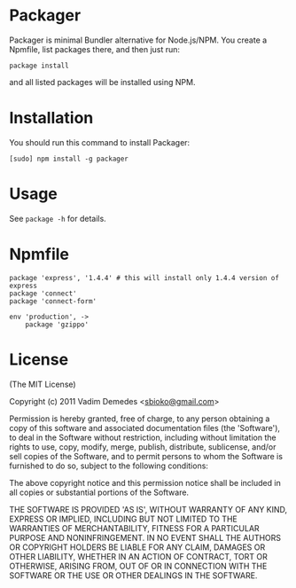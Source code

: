 # Packager

Packager is minimal Bundler alternative for Node.js/NPM. You create a Npmfile, list packages there, and then just run:

```
package install
```

and all listed packages will be installed using NPM.

# Installation

You should run this command to install Packager:

```
[sudo] npm install -g packager
```

# Usage

See `package -h` for details.

# Npmfile

```
package 'express', '1.4.4' # this will install only 1.4.4 version of express
package 'connect'
package 'connect-form'

env 'production', ->
	package 'gzippo'
```

# License 

(The MIT License)

Copyright (c) 2011 Vadim Demedes &lt;sbioko@gmail.com&gt;

Permission is hereby granted, free of charge, to any person obtaining
a copy of this software and associated documentation files (the
'Software'), to deal in the Software without restriction, including
without limitation the rights to use, copy, modify, merge, publish,
distribute, sublicense, and/or sell copies of the Software, and to
permit persons to whom the Software is furnished to do so, subject to
the following conditions:

The above copyright notice and this permission notice shall be
included in all copies or substantial portions of the Software.

THE SOFTWARE IS PROVIDED 'AS IS', WITHOUT WARRANTY OF ANY KIND,
EXPRESS OR IMPLIED, INCLUDING BUT NOT LIMITED TO THE WARRANTIES OF
MERCHANTABILITY, FITNESS FOR A PARTICULAR PURPOSE AND NONINFRINGEMENT.
IN NO EVENT SHALL THE AUTHORS OR COPYRIGHT HOLDERS BE LIABLE FOR ANY
CLAIM, DAMAGES OR OTHER LIABILITY, WHETHER IN AN ACTION OF CONTRACT,
TORT OR OTHERWISE, ARISING FROM, OUT OF OR IN CONNECTION WITH THE
SOFTWARE OR THE USE OR OTHER DEALINGS IN THE SOFTWARE.